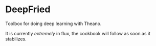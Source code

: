 # DeepFried
Toolbox for doing deep learning with Theano.

It is currently *extremely* in flux, the cookbook will follow as soon as it stabilizes.
